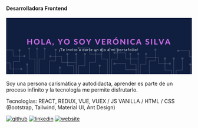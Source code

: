 #### **Desarrolladora Frontend**
![**Desarrolladora Frontend**](https://raw.githubusercontent.com/VeroSilva/portfolio/master/img/banner-github.png)

Soy una persona carismática y autodidacta, aprender es parte de un proceso infinito y la tecnología me permite disfrutarlo.

Tecnologías: REACT, REDUX, VUE, VUEX / JS VANILLA / HTML / CSS (Bootstrap, Tailwind, Material UI, Ant Design)

[<img src='https://cdn.jsdelivr.net/npm/simple-icons@3.0.1/icons/github.svg' alt='github' height='40'>](https://github.com/https://github.com/VeroSilva)  [<img src='https://cdn.jsdelivr.net/npm/simple-icons@3.0.1/icons/linkedin.svg' alt='linkedin' height='40'>](https://www.linkedin.com/in/https://www.linkedin.com/in/veronica-silva-frontend//)  [<img src='https://cdn.jsdelivr.net/npm/simple-icons@3.0.1/icons/icloud.svg' alt='website' height='40'>](https://verosilva.github.io/portfolio/)  

